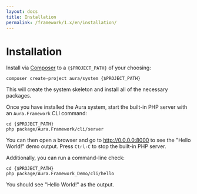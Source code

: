```yaml
---
layout: docs
title: Installation
permalink: /framework/1.x/en/installation/
---
```


# Installation

Install via [Composer](http://getcomposer.org) to a `{$PROJECT_PATH}` of
your choosing:

    composer create-project aura/system {$PROJECT_PATH}

This will create the system skeleton and install all of the necessary
packages.

Once you have installed the Aura system, start the built-in PHP server with an
`Aura.Framework` CLI command:

    cd {$PROJECT_PATH}
    php package/Aura.Framework/cli/server

You can then open a browser and go to <http://0.0.0.0:8000> to see the "Hello
World!" demo output. Press `Ctrl-C` to stop the built-in PHP server.

Additionally, you can run a command-line check:

    cd {$PROJECT_PATH}
    php package/Aura.Framework_Demo/cli/hello

You should see "Hello World!" as the output.
